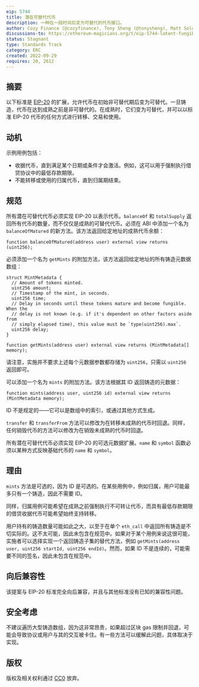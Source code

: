 ```yaml
---
eip: 5744
title: 潜在可替代代币
description: 一种在一段时间后变为可替代的代币接口。
author: Cozy Finance (@cozyfinance), Tony Sheng (@tonysheng), Matt Solomon (@mds1), David Laprade (@davidlaprade), Payom Dousti (@payomdousti), Chad Fleming (@chad-js), Franz Chen (@Dendrimer)
discussions-to: https://ethereum-magicians.org/t/eip-5744-latent-fungible-token/11111
status: Stagnant
type: Standards Track
category: ERC
created: 2022-09-29
requires: 20, 2612
---
```


## 摘要

以下标准是 [EIP-20](./eip-20.md) 的扩展，允许代币在初始非可替代期后变为可替代。一旦铸造，代币在达到成熟之前是非可替代的。在成熟时，它们变为可替代，并可以以标准 EIP-20 代币的任何方式进行转移、交易和使用。

## 动机

示例用例包括：

- 收据代币，直到满足某个日期或条件才会激活。例如，这可以用于强制执行借贷协议中的最低存款期限。
- 不能转移或使用的归属代币，直到归属期结束。

## 规范

所有潜在可替代代币必须实现 EIP-20 以表示代币。`balanceOf` 和 `totalSupply` 返回所有代币的数量，而不仅仅是成熟的可替代代币。必须在 ABI 中添加一个名为 `balanceOfMatured` 的新方法。该方法返回给定地址的成熟代币余额：

```solidity
function balanceOfMatured(address user) external view returns (uint256);
```

必须添加一个名为 `getMints` 的附加方法，该方法返回给定地址的所有铸造元数据数组：

```solidity
struct MintMetadata {
  // Amount of tokens minted.
  uint256 amount;
  // Timestamp of the mint, in seconds.
  uint256 time;
  // Delay in seconds until these tokens mature and become fungible. When the
  // delay is not known (e.g. if it's dependent on other factors aside from
  // simply elapsed time), this value must be `type(uint256).max`.
  uint256 delay;
}

function getMints(address user) external view returns (MintMetadata[] memory);
```

请注意，实施并不要求上述每个元数据参数都存储为 `uint256`，只需以 `uint256` 返回即可。

可以添加一个名为 `mints` 的附加方法。该方法根据其 ID 返回铸造的元数据：

```solidity
function mints(address user, uint256 id) external view returns (MintMetadata memory);
```

ID 不是规定的——它可以是数组中的索引，或通过其他方式生成。

`transfer` 和 `transferFrom` 方法可以修改为在转移未成熟的代币时回退。同样，任何销毁代币的方法可以修改为在销毁未成熟的代币时回退。

所有潜在可替代代币必须实现 EIP-20 的可选元数据扩展。`name` 和 `symbol` 函数必须以某种方式反映基础代币的 `name` 和 `symbol`。

## 理由

`mints` 方法是可选的，因为 ID 是可选的。在某些用例中，例如归属，用户可能最多只有一个铸造，因此不需要 ID。

同样，归属用例可能希望在成熟之前强制执行不可转让代币，而具有最低存款期限的借贷收据代币可能希望始终支持转移。

用户持有的铸造数量可能如此之大，以至于在单个 `eth_call` 中返回所有铸造是不切实际的。这不太可能，因此未包含在规范中。如果对于某个用例来说这很可能，实施者可以选择实现一个返回铸造子集的替代方法，例如 `getMints(address user, uint256 startId, uint256 endId)`。然而，如果 ID 不是连续的，可能需要不同的签名，因此未包含在规范中。

## 向后兼容性

该提案与 EIP-20 标准完全向后兼容，并且与其他标准没有已知的兼容性问题。

## 安全考虑

不建议遍历大型铸造数组，因为这非常昂贵，如果超过区块 gas 限制并回退，可能会导致协议或用户与其的交互被卡住。有一些方法可以缓解此问题，具体取决于实现。

## 版权

版权及相关权利通过 [CC0](../LICENSE.md) 放弃。